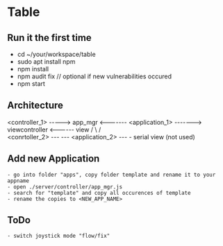 # Table

## Run it the first time

* cd ~/your/workspace/table
* sudo apt install npm
* npm install
* npm audit fix // optional if new vulnerabilities occured
* npm start

## Architecture

<controller_1>  -----> app_mgr <------- <application_1>  -------> viewcontroller <------ view
                  /                \                          /                     \
<conrtoller_2> ---                   --- <application_2>  ---                         - serial view
                                                                                        (not used)

## Add new Application

    - go into folder "apps", copy folder template and rename it to your appname
    - open ./server/controller/app_mgr.js
    - search for "template" and copy all occurences of template
    - rename the copies to <NEW_APP_NAME>

## ToDo

    - switch joystick mode "flow/fix"
